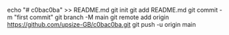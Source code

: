 echo "# c0bac0ba" >> README.md
git init
git add README.md
git commit -m "first commit"
git branch -M main
git remote add origin https://github.com/upsize-GB/c0bac0ba.git
git push -u origin main
